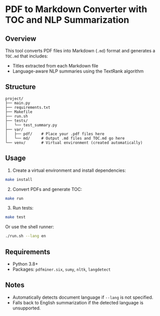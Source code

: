 # PDF to Markdown Converter with TOC and NLP Summarization

## Overview

This tool converts PDF files into Markdown (`.md`) format and generates a `TOC.md` that includes:
- Titles extracted from each Markdown file
- Language-aware NLP summaries using the TextRank algorithm

## Structure

```
project/
├── main.py
├── requirements.txt
├── Makefile
├── run.sh
├── tests/
│   └── test_summary.py
├── var/
│   ├── pdf/    # Place your .pdf files here
│   └── md/     # Output .md files and TOC.md go here
└── venv/       # Virtual environment (created automatically)
```

## Usage

1. Create a virtual environment and install dependencies:

```bash
make install
```

2. Convert PDFs and generate TOC:

```bash
make run
```

3. Run tests:

```bash
make test
```

Or use the shell runner:

```bash
./run.sh --lang en
```

## Requirements

- Python 3.8+
- Packages: `pdfminer.six`, `sumy`, `nltk`, `langdetect`

## Notes

- Automatically detects document language if `--lang` is not specified.
- Falls back to English summarization if the detected language is unsupported.
